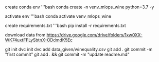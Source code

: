 create conda env 
'''bash
conda create -n venv_mlops_wine python=3.7 -y

activate env
'''bash
conda activate venv_mlops_wine

create requirements.txt
'''bash
pip install -r requirements.txt

download data from 
https://drive.google.com/drive/folders/1xw0XX-WK74uxtFFLySbtnX-ODdmdK5Ec

git init
dvc init
dvc add data_given/winequality.csv
git add .
git commit -m "first commit"
git add . && git commit -m "update readme.md"